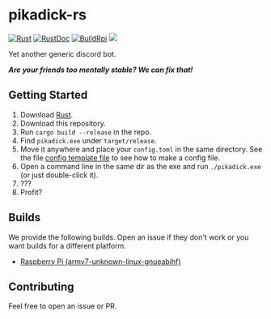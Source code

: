 # pikadick-rs 
[![Rust](https://github.com/ThatAnnoyingKid/pikadick-rs/workflows/CI.yml/badge.svg)](https://github.com/ThatAnnoyingKid/pikadick-rs)
[![RustDoc](https://github.com/ThatAnnoyingKid/pikadick-rs/workflows/rustdoc.yml/badge.svg)](https://github.com/ThatAnnoyingKid/pikadick-rs)
[![BuildRpi](https://github.com/ThatAnnoyingKid/pikadick-rs/workflows/BuildRpi.yml/badge.svg)](https://github.com/ThatAnnoyingKid/pikadick-rs)
[![](https://tokei.rs/b1/github.com/ThatAnnoyingKid/pikadick-rs)](https://github.com/ThatAnnoyingKid/pikadick-rs)

Yet another generic discord bot.

***Are your friends too mentally stable? We can fix that!***

## Getting Started
1. Download [Rust](https://rustup.rs/).
2. Download this repository.
3. Run `cargo build --release` in the repo.
4. Find `pikadick.exe` under `target/release`.
5. Move it anywhere and place your `config.toml` in the same directory. See the file [config template file](./config.toml.template) to see how to make a config file.
6. Open a command line in the same dir as the exe and run `./pikadick.exe` (or just double-click it). 
7. ???
8. Profit?

## Builds
We provide the following builds. Open an issue if they don't work or you want builds for a different platform.
* [Raspberry Pi (armv7-unknown-linux-gnueabihf)](https://nightly.link/ThatAnnoyingKid/pikadick-rs/workflows/BuildRpi/master/pikadick.zip)

## Contributing
Feel free to open an issue or PR. 